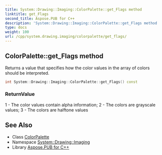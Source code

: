 ```yaml
---
title: System::Drawing::Imaging::ColorPalette::get_Flags method
linktitle: get_Flags
second_title: Aspose.PUB for C++
description: 'System::Drawing::Imaging::ColorPalette::get_Flags method. Returns a value that specifies how the color values in the array of colors should be interpreted in C++.'
type: docs
weight: 100
url: /cpp/system.drawing.imaging/colorpalette/get_flags/
---
```

## ColorPalette::get_Flags method


Returns a value that specifies how the color values in the array of colors should be interpreted.

```cpp
int System::Drawing::Imaging::ColorPalette::get_Flags() const
```


### ReturnValue

1 - The color values contain alpha information; 2 - The colors are grayscale values; 3 - The colors are halftone values

## See Also

* Class [ColorPalette](../)
* Namespace [System::Drawing::Imaging](../../)
* Library [Aspose.PUB for C++](../../../)
